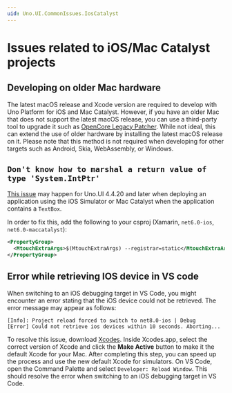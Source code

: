 ```yaml
---
uid: Uno.UI.CommonIssues.IosCatalyst
---
```


# Issues related to iOS/Mac Catalyst projects

## Developing on older Mac hardware

The latest macOS release and Xcode version are required to develop with Uno Platform for iOS and Mac Catalyst. However, if you have an older Mac that does not support the latest macOS release, you can use a third-party tool to upgrade it such as [OpenCore Legacy Patcher](https://dortania.github.io/OpenCore-Legacy-Patcher/). While not ideal, this can extend the use of older hardware by installing the latest macOS release on it. Please note that this method is not required when developing for other targets such as Android, Skia, WebAssembly, or Windows.

## `Don't know how to marshal a return value of type 'System.IntPtr'`

[This issue](https://github.com/unoplatform/uno/issues/9430) may happen for Uno.UI 4.4.20 and later when deploying an application using the iOS Simulator or Mac Catalyst when the application contains a `TextBox`.

In order to fix this, add the following to your csproj (Xamarin, `net6.0-ios`, `net6.0-maccatalyst`):

```xml
<PropertyGroup>
  <MtouchExtraArgs>$(MtouchExtraArgs) --registrar=static</MtouchExtraArgs>
</PropertyGroup>
```
## Error while retrieving IOS device in VS code

When switching to an iOS debugging target in VS Code, you might encounter an error stating that the iOS device could not be retrieved. The error message may appear as follows:

```
[Info]: Project reload forced to switch to net8.0-ios | Debug
[Error] Could not retrieve ios devices within 10 seconds. Aborting...
```
To resolve this issue, download [Xcodes](https://www.xcodes.app). Inside Xcodes.app, select the correct version of Xcode and click the **Make Active** button to make it the default Xcode for your Mac. After completing this step, you can speed up the process and use the new default Xcode for simulators. On VS Code, open the Command Palette and select `Developer: Reload Window`. This should resolve the error when switching to an iOS debugging target in VS Code.


